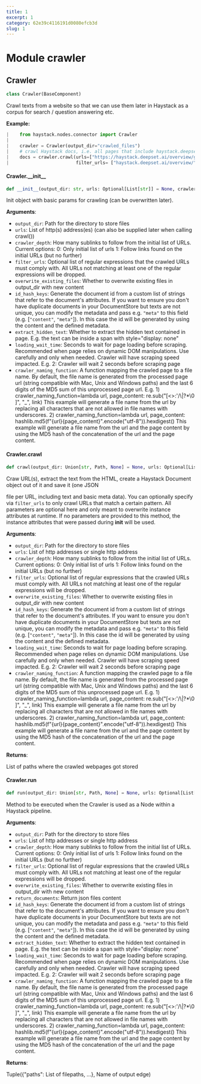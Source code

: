 ```yaml
---
title: 1
excerpt: 1
category: 62e39c4116191d0080efcb3d
slug: 1
---
```


<a id="crawler"></a>

# Module crawler

<a id="crawler.Crawler"></a>

## Crawler

```python
class Crawler(BaseComponent)
```

Crawl texts from a website so that we can use them later in Haystack as a corpus for search / question answering etc.

**Example:**
```python
|    from haystack.nodes.connector import Crawler
|
|    crawler = Crawler(output_dir="crawled_files")
|    # crawl Haystack docs, i.e. all pages that include haystack.deepset.ai/overview/
|    docs = crawler.crawl(urls=["https://haystack.deepset.ai/overview/get-started"],
|                         filter_urls= ["haystack.deepset.ai/overview/"])
```

<a id="crawler.Crawler.__init__"></a>

#### Crawler.\_\_init\_\_

```python
def __init__(output_dir: str, urls: Optional[List[str]] = None, crawler_depth: int = 1, filter_urls: Optional[List] = None, overwrite_existing_files=True, id_hash_keys: Optional[List[str]] = None, extract_hidden_text=True, loading_wait_time: Optional[int] = None, crawler_naming_function: Optional[Callable[[str, str], str]] = None)
```

Init object with basic params for crawling (can be overwritten later).

**Arguments**:

- `output_dir`: Path for the directory to store files
- `urls`: List of http(s) address(es) (can also be supplied later when calling crawl())
- `crawler_depth`: How many sublinks to follow from the initial list of URLs. Current options:
0: Only initial list of urls
1: Follow links found on the initial URLs (but no further)
- `filter_urls`: Optional list of regular expressions that the crawled URLs must comply with.
All URLs not matching at least one of the regular expressions will be dropped.
- `overwrite_existing_files`: Whether to overwrite existing files in output_dir with new content
- `id_hash_keys`: Generate the document id from a custom list of strings that refer to the document's
attributes. If you want to ensure you don't have duplicate documents in your DocumentStore but texts are
not unique, you can modify the metadata and pass e.g. `"meta"` to this field (e.g. [`"content"`, `"meta"`]).
In this case the id will be generated by using the content and the defined metadata.
- `extract_hidden_text`: Whether to extract the hidden text contained in page.
E.g. the text can be inside a span with style="display: none"
- `loading_wait_time`: Seconds to wait for page loading before scraping. Recommended when page relies on
dynamic DOM manipulations. Use carefully and only when needed. Crawler will have scraping speed impacted.
E.g. 2: Crawler will wait 2 seconds before scraping page
- `crawler_naming_function`: A function mapping the crawled page to a file name.
By default, the file name is generated from the processed page url (string compatible with Mac, Unix and Windows paths) and the last 6 digits of the MD5 sum of this unprocessed page url.
E.g. 1) crawler_naming_function=lambda url, page_content: re.sub("[<>:'/\\|?*\0 ]", "_", link)
        This example will generate a file name from the url by replacing all characters that are not allowed in file names with underscores.
     2) crawler_naming_function=lambda url, page_content: hashlib.md5(f"{url}{page_content}".encode("utf-8")).hexdigest()
        This example will generate a file name from the url and the page content by using the MD5 hash of the concatenation of the url and the page content.

<a id="crawler.Crawler.crawl"></a>

#### Crawler.crawl

```python
def crawl(output_dir: Union[str, Path, None] = None, urls: Optional[List[str]] = None, crawler_depth: Optional[int] = None, filter_urls: Optional[List] = None, overwrite_existing_files: Optional[bool] = None, id_hash_keys: Optional[List[str]] = None, extract_hidden_text: Optional[bool] = None, loading_wait_time: Optional[int] = None, crawler_naming_function: Optional[Callable[[str, str], str]] = None) -> List[Path]
```

Craw URL(s), extract the text from the HTML, create a Haystack Document object out of it and save it (one JSON

file per URL, including text and basic meta data).
You can optionally specify via `filter_urls` to only crawl URLs that match a certain pattern.
All parameters are optional here and only meant to overwrite instance attributes at runtime.
If no parameters are provided to this method, the instance attributes that were passed during __init__ will be used.

**Arguments**:

- `output_dir`: Path for the directory to store files
- `urls`: List of http addresses or single http address
- `crawler_depth`: How many sublinks to follow from the initial list of URLs. Current options:
0: Only initial list of urls
1: Follow links found on the initial URLs (but no further)
- `filter_urls`: Optional list of regular expressions that the crawled URLs must comply with.
All URLs not matching at least one of the regular expressions will be dropped.
- `overwrite_existing_files`: Whether to overwrite existing files in output_dir with new content
- `id_hash_keys`: Generate the document id from a custom list of strings that refer to the document's
attributes. If you want to ensure you don't have duplicate documents in your DocumentStore but texts are
not unique, you can modify the metadata and pass e.g. `"meta"` to this field (e.g. [`"content"`, `"meta"`]).
In this case the id will be generated by using the content and the defined metadata.
- `loading_wait_time`: Seconds to wait for page loading before scraping. Recommended when page relies on
dynamic DOM manipulations. Use carefully and only when needed. Crawler will have scraping speed impacted.
E.g. 2: Crawler will wait 2 seconds before scraping page
- `crawler_naming_function`: A function mapping the crawled page to a file name.
By default, the file name is generated from the processed page url (string compatible with Mac, Unix and Windows paths) and the last 6 digits of the MD5 sum of this unprocessed page url.
E.g. 1) crawler_naming_function=lambda url, page_content: re.sub("[<>:'/\\|?*\0 ]", "_", link)
        This example will generate a file name from the url by replacing all characters that are not allowed in file names with underscores.
     2) crawler_naming_function=lambda url, page_content: hashlib.md5(f"{url}{page_content}".encode("utf-8")).hexdigest()
        This example will generate a file name from the url and the page content by using the MD5 hash of the concatenation of the url and the page content.

**Returns**:

List of paths where the crawled webpages got stored

<a id="crawler.Crawler.run"></a>

#### Crawler.run

```python
def run(output_dir: Union[str, Path, None] = None, urls: Optional[List[str]] = None, crawler_depth: Optional[int] = None, filter_urls: Optional[List] = None, overwrite_existing_files: Optional[bool] = None, return_documents: Optional[bool] = False, id_hash_keys: Optional[List[str]] = None, extract_hidden_text: Optional[bool] = True, loading_wait_time: Optional[int] = None, crawler_naming_function: Optional[Callable[[str, str], str]] = None) -> Tuple[Dict[str, Union[List[Document], List[Path]]], str]
```

Method to be executed when the Crawler is used as a Node within a Haystack pipeline.

**Arguments**:

- `output_dir`: Path for the directory to store files
- `urls`: List of http addresses or single http address
- `crawler_depth`: How many sublinks to follow from the initial list of URLs. Current options:
0: Only initial list of urls
1: Follow links found on the initial URLs (but no further)
- `filter_urls`: Optional list of regular expressions that the crawled URLs must comply with.
All URLs not matching at least one of the regular expressions will be dropped.
- `overwrite_existing_files`: Whether to overwrite existing files in output_dir with new content
- `return_documents`: Return json files content
- `id_hash_keys`: Generate the document id from a custom list of strings that refer to the document's
attributes. If you want to ensure you don't have duplicate documents in your DocumentStore but texts are
not unique, you can modify the metadata and pass e.g. `"meta"` to this field (e.g. [`"content"`, `"meta"`]).
In this case the id will be generated by using the content and the defined metadata.
- `extract_hidden_text`: Whether to extract the hidden text contained in page.
E.g. the text can be inside a span with style="display: none"
- `loading_wait_time`: Seconds to wait for page loading before scraping. Recommended when page relies on
dynamic DOM manipulations. Use carefully and only when needed. Crawler will have scraping speed impacted.
E.g. 2: Crawler will wait 2 seconds before scraping page
- `crawler_naming_function`: A function mapping the crawled page to a file name.
By default, the file name is generated from the processed page url (string compatible with Mac, Unix and Windows paths) and the last 6 digits of the MD5 sum of this unprocessed page url.
E.g. 1) crawler_naming_function=lambda url, page_content: re.sub("[<>:'/\\|?*\0 ]", "_", link)
        This example will generate a file name from the url by replacing all characters that are not allowed in file names with underscores.
     2) crawler_naming_function=lambda url, page_content: hashlib.md5(f"{url}{page_content}".encode("utf-8")).hexdigest()
        This example will generate a file name from the url and the page content by using the MD5 hash of the concatenation of the url and the page content.

**Returns**:

Tuple({"paths": List of filepaths, ...}, Name of output edge)


